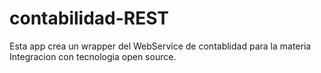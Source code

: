 # contabilidad-REST
Esta app crea un wrapper del WebService de contablidad para la materia Integracion con tecnologia open source.
